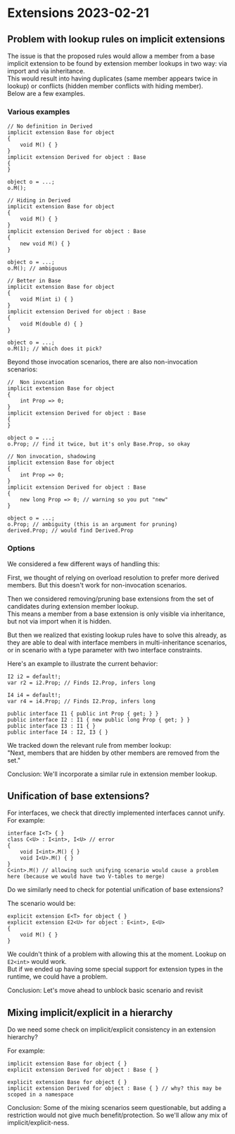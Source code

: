 # Extensions 2023-02-21

## Problem with lookup rules on implicit extensions

The issue is that the proposed rules would allow a member from a base implicit extension
to be found by extension member lookups in two way: via import and via inheritance.  
This would result into having duplicates (same member appears twice in lookup) or conflicts
(hidden member conflicts with hiding member).  
Below are a few examples. 

### Various examples
```
// No definition in Derived
implicit extension Base for object 
{
    void M() { }
}
implicit extension Derived for object : Base
{
}

object o = ...;
o.M(); 
```

```
// Hiding in Derived
implicit extension Base for object 
{
    void M() { }
}
implicit extension Derived for object : Base
{
    new void M() { }
}

object o = ...;
o.M(); // ambiguous
```

```
// Better in Base
implicit extension Base for object 
{
    void M(int i) { }
}
implicit extension Derived for object : Base
{
    void M(double d) { }
}

object o = ...;
o.M(1); // Which does it pick?
```

Beyond those invocation scenarios, there are also non-invocation scenarios:

```
//  Non invocation
implicit extension Base for object 
{
    int Prop => 0;
}
implicit extension Derived for object : Base
{
}

object o = ...;
o.Prop; // find it twice, but it's only Base.Prop, so okay
```

```
// Non invocation, shadowing
implicit extension Base for object 
{
    int Prop => 0;
}
implicit extension Derived for object : Base
{
    new long Prop => 0; // warning so you put "new"
}

object o = ...;
o.Prop; // ambiguity (this is an argument for pruning)
derived.Prop; // would find Derived.Prop
```

### Options

We considered a few different ways of handling this:

First, we thought of relying on overload resolution to prefer more derived members. But this doesn't work for non-invocation scenarios.

Then we considered removing/pruning base extensions from the set of candidates during extension member lookup.  
This means a member from a base extension is only visible via inheritance, but not via import when it
is hidden.

But then we realized that existing lookup rules have to solve this already, as they are able to deal with 
interface members in multi-inheritance scenarios, or in scenario with a type parameter with two interface constraints.

Here's an example to illustrate the current behavior:
```
I2 i2 = default!;
var r2 = i2.Prop; // Finds I2.Prop, infers long

I4 i4 = default!;
var r4 = i4.Prop; // Finds I2.Prop, infers long

public interface I1 { public int Prop { get; } }
public interface I2 : I1 { new public long Prop { get; } }
public interface I3 : I1 { }
public interface I4 : I2, I3 { }
```

We tracked down the relevant rule from member lookup:  
"Next, members that are hidden by other members are removed from the set."

Conclusion: We'll incorporate a similar rule in extension member lookup.

## Unification of base extensions?

For interfaces, we check that directly implemented interfaces cannot unify.
For example:

```
interface I<T> { }
class C<U> : I<int>, I<U> // error
{
    void I<int>.M() { }
    void I<U>.M() { }
}
C<int>.M() // allowing such unifying scenario would cause a problem here (because we would have two V-tables to merge)
```

Do we similarly need to check for potential unification of base extensions?

The scenario would be:
```
explicit extension E<T> for object { }
explicit extension E2<U> for object : E<int>, E<U>
{ 
    void M() { }
}
```

We couldn't think of a problem with allowing this at the moment. Lookup on `E2<int>` would work.  
But if we ended up having some special support for extension types in the runtime, we could have a problem.  

Conclusion: Let's move ahead to unblock basic scenario and revisit

## Mixing implicit/explicit in a hierarchy

Do we need some check on implicit/explicit consistency in an extension hierarchy?

For example:
```
implicit extension Base for object { }
explicit extension Derived for object : Base { }
```

```
explicit extension Base for object { }
implicit extension Derived for object : Base { } // why? this may be scoped in a namespace
```

Conclusion: Some of the mixing scenarios seem questionable, but adding a restriction
would not give much benefit/protection. So we'll allow any mix of implicit/explicit-ness.
